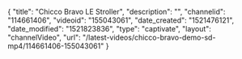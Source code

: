 {
    "title": "Chicco Bravo LE Stroller",
    "description": "",
    "channelid": "114661406",
    "videoid": "155043061",
    "date_created": "1521476121",
    "date_modified": "1521823836",
    "type": "captivate",
    "layout": "channelVideo",
    "url": "\/latest-videos\/chicco-bravo-demo-sd-mp4\/114661406-155043061"
}